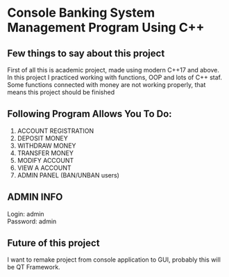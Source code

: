 # Console Banking System Management Program Using C++

## Few things to say about this project
First of all this is academic project, made using modern C++17 and above. In this project I practiced working with functions, OOP and lots of C++ staf. Some functions connected with money are not working properly, that means this project should be finished

## Following Program Allows You To Do:
1. ACCOUNT REGISTRATION
2. DEPOSIT MONEY
3. WITHDRAW MONEY
4. TRANSFER MONEY
5. MODIFY ACCOUNT
6. VIEW A ACCOUNT
7. ADMIN PANEL (BAN/UNBAN users)

## ADMIN INFO
Login: admin <br>
Password: admin

## Future of this project
I want to remake project from console application to GUI, probably this will be QT Framework.
